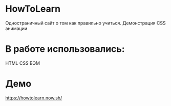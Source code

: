 # HowToLearn
Одностраничный сайт о том как правильно учиться. Демонстрация CSS анимации 

# В работе использовались:
HTML
CSS
БЭМ

# Демо
https://howtolearn.now.sh/
